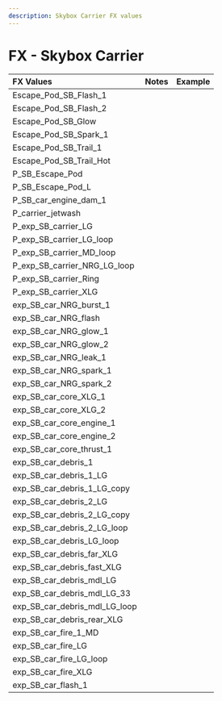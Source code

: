 ```yaml
---
description: Skybox Carrier FX values
---
```


# FX - Skybox Carrier

| FX Values | Notes | Example |
| :--- | :--- | :--- |
| Escape\_Pod\_SB\_Flash\_1 |  |  |
| Escape\_Pod\_SB\_Flash\_2 |  |  |
| Escape\_Pod\_SB\_Glow |  |  |
| Escape\_Pod\_SB\_Spark\_1 |  |  |
| Escape\_Pod\_SB\_Trail\_1 |  |  |
| Escape\_Pod\_SB\_Trail\_Hot |  |  |
| P\_SB\_Escape\_Pod |  |  |
| P\_SB\_Escape\_Pod\_L |  |  |
| P\_SB\_car\_engine\_dam\_1 |  |  |
| P\_carrier\_jetwash |  |  |
| P\_exp\_SB\_carrier\_LG |  |  |
| P\_exp\_SB\_carrier\_LG\_loop |  |  |
| P\_exp\_SB\_carrier\_MD\_loop |  |  |
| P\_exp\_SB\_carrier\_NRG\_LG\_loop |  |  |
| P\_exp\_SB\_carrier\_Ring |  |  |
| P\_exp\_SB\_carrier\_XLG |  |  |
| exp\_SB\_car\_NRG\_burst\_1 |  |  |
| exp\_SB\_car\_NRG\_flash |  |  |
| exp\_SB\_car\_NRG\_glow\_1 |  |  |
| exp\_SB\_car\_NRG\_glow\_2 |  |  |
| exp\_SB\_car\_NRG\_leak\_1 |  |  |
| exp\_SB\_car\_NRG\_spark\_1 |  |  |
| exp\_SB\_car\_NRG\_spark\_2 |  |  |
| exp\_SB\_car\_core\_XLG\_1 |  |  |
| exp\_SB\_car\_core\_XLG\_2 |  |  |
| exp\_SB\_car\_core\_engine\_1 |  |  |
| exp\_SB\_car\_core\_engine\_2 |  |  |
| exp\_SB\_car\_core\_thrust\_1 |  |  |
| exp\_SB\_car\_debris\_1 |  |  |
| exp\_SB\_car\_debris\_1\_LG |  |  |
| exp\_SB\_car\_debris\_1\_LG\_copy |  |  |
| exp\_SB\_car\_debris\_2\_LG |  |  |
| exp\_SB\_car\_debris\_2\_LG\_copy |  |  |
| exp\_SB\_car\_debris\_2\_LG\_loop |  |  |
| exp\_SB\_car\_debris\_LG\_loop |  |  |
| exp\_SB\_car\_debris\_far\_XLG |  |  |
| exp\_SB\_car\_debris\_fast\_XLG |  |  |
| exp\_SB\_car\_debris\_mdl\_LG |  |  |
| exp\_SB\_car\_debris\_mdl\_LG\_33 |  |  |
| exp\_SB\_car\_debris\_mdl\_LG\_loop |  |  |
| exp\_SB\_car\_debris\_rear\_XLG |  |  |
| exp\_SB\_car\_fire\_1\_MD |  |  |
| exp\_SB\_car\_fire\_LG |  |  |
| exp\_SB\_car\_fire\_LG\_loop |  |  |
| exp\_SB\_car\_fire\_XLG |  |  |
| exp\_SB\_car\_flash\_1 |  |  |

